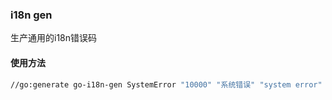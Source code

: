 ### i18n gen


生产通用的i18n错误码


#### 使用方法

```bash
//go:generate go-i18n-gen SystemError "10000" "系统错误" "system error"
```
